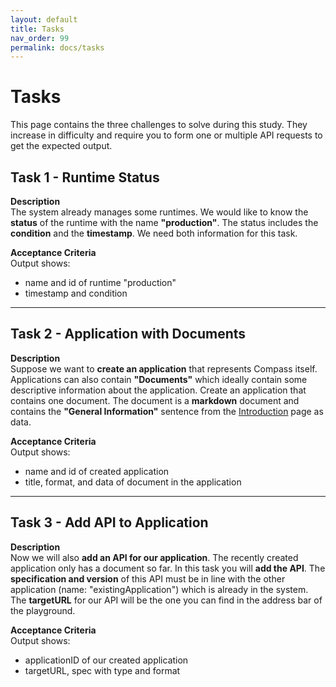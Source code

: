 ```yaml
---
layout: default
title: Tasks
nav_order: 99
permalink: docs/tasks
---
```


# Tasks

This page contains the three challenges to solve during this study. They increase in difficulty and require you to form one or multiple API requests to get the expected output.

## Task 1 - Runtime Status

**Description**  
The system already manages some runtimes. We would like to know the **status** of the runtime with the name **"production"**. The status includes the **condition** and the **timestamp**. We need both information for this task.

**Acceptance Criteria**  
Output shows:  
- name and id of runtime "production"
- timestamp and condition

---

## Task 2 - Application with Documents

**Description**  
Suppose we want to **create an application** that represents Compass itself. Applications can also contain **"Documents"** which ideally contain some descriptive information about the application. Create an application that contains one document. The document is a **markdown** document and contains the **"General Information"** sentence from the [Introduction](/) page as data.

**Acceptance Criteria**  
Output shows:  
- name and id of created application
- title, format, and data of document in the application

---

## Task 3 - Add API to Application

**Description**  
Now we will also **add an API for our application**. The recently created application only has a document so far. In this task you will **add the API**. The **specification and version** of this API must be in line with the other application (name: "existingApplication") which is already in the system. The **targetURL** for our API will be the one you can find in the address bar of the playground.

**Acceptance Criteria**  
Output shows:  
- applicationID of our created application
- targetURL, spec with type and format